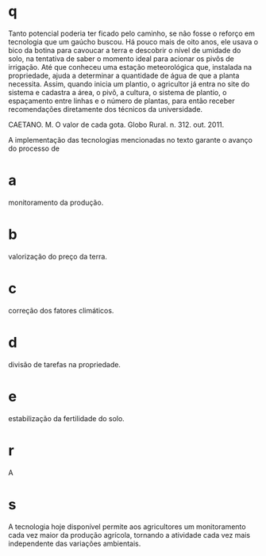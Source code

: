 # q
Tanto potencial poderia ter ficado pelo caminho, se não fosse o reforço em tecnologia que um gaúcho buscou. Há pouco mais de oito anos, ele usava o bico da botina para cavoucar a terra e descobrir o nível de umidade do solo, na tentativa de saber o momento ideal para acionar os pivôs de irrigação. Até que conheceu uma estação meteorológica que, instalada na propriedade, ajuda a determinar a quantidade de água de que a planta necessita. Assim, quando inicia um plantio, o agricultor já entra no site do sistema e cadastra a área, o pivô, a cultura, o sistema de plantio, o espaçamento entre linhas e o número de plantas, para então receber recomendações diretamente dos técnicos da universidade.

CAETANO. M. O valor de cada gota. Globo Rural. n. 312. out. 2011.

A implementação das tecnologias mencionadas no texto garante o avanço do processo de

# a
monitoramento da produção.

# b
valorização do preço da terra.

# c
correção dos fatores climáticos.

# d
divisão de tarefas na propriedade.

# e
estabilização da fertilidade do solo.

# r
A

# s
A tecnologia hoje disponível permite aos agricultores um monitoramento cada vez maior da produção agrícola, tornando a atividade cada vez mais independente das variações ambientais.
